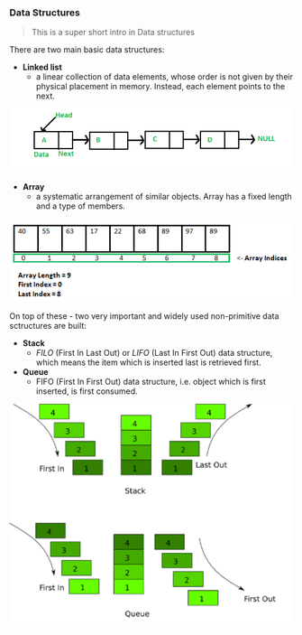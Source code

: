 ### Data Structures

> This is a super short intro in Data structures

There are two main basic data structures:
* **Linked list**
    * a linear collection of data elements, whose order is not given by their physical placement in memory. Instead, each element points to the next.
<img src="../images/tr_03_02.png">    
    
* **Array**
    * a systematic arrangement of similar objects. Array has a fixed length and a type of members.
<img src="../images/tr_03_01.png">    

On top of these - two very important and widely used non-primitive data sctructures are built:

* **Stack**
    * *FILO* (First In Last Out) or *LIFO* (Last In First Out) data structure, which means the item which is inserted last is retrieved first.
* **Queue**
    * FIFO (First In First Out) data structure, i.e. object which is first inserted, is first consumed.
    
<img src="../images/tr_03_03.1.png">